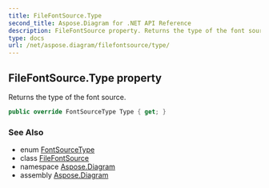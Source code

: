 ```yaml
---
title: FileFontSource.Type
second_title: Aspose.Diagram for .NET API Reference
description: FileFontSource property. Returns the type of the font source
type: docs
url: /net/aspose.diagram/filefontsource/type/
---
```

## FileFontSource.Type property

Returns the type of the font source.

```csharp
public override FontSourceType Type { get; }
```

### See Also

* enum [FontSourceType](../../fontsourcetype/)
* class [FileFontSource](../)
* namespace [Aspose.Diagram](../../filefontsource/)
* assembly [Aspose.Diagram](../../../)


